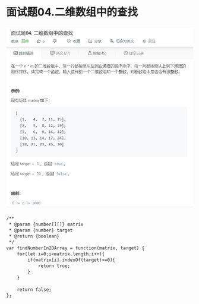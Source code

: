 # 面试题04.二维数组中的查找
![](img/面试题04.二维数组中的查找.png)  

```
/**
 * @param {number[][]} matrix
 * @param {number} target
 * @return {boolean}
 */
var findNumberIn2DArray = function(matrix, target) {
    for(let i=0;i<matrix.length;i++){
        if(matrix[i].indexOf(target)>=0){
            return true;
        }
    }

    return false;
};
```